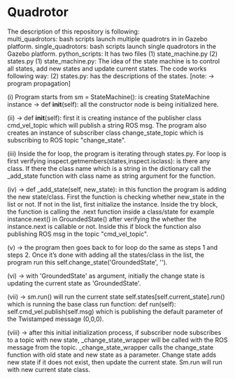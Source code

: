 # Quadrotor
The description of this repository is following:<br /> 
multi_quadrotors: bash scripts launch multiple quadrotrs in in Gazebo platform.
single_quadrotors: bash scripts launch single quadrotors in the Gazebo platform.
python_scripts: It has two files (1) state_machine.py (2) states.py 
(1) state_machine.py: The idea of the state machine is to control all states, add new states and update current states. The code works following way: 
(2) states.py: has the descriptions of the states. 
[note: -> program propagation] 

(i) Program starts from sm = StateMachine(): is creating StateMachine instance ->  def __init__(self): all the constructor node is being initialized here. 

(ii) -> def __init__(self): first it is creating instance of  the publisher class cmd_vel_topic which will publish a string ROS msg. The program also creates an instance of subscriber class change_state_topic which is subscribing to ROS topic "change_state".

(iii) Inside the for loop, the program is iterating through states.py. For loop is first verifying inspect.getmembers(states,inspect.isclass): is there any class. If there the class name which is a string in the dictionary call the _add_state function with class name as string argument for the function. 

(iv) -> def _add_state(self, new_state):  in this function the program is adding the new state/class. First the function is checking whether new_state in the list or not. If not in the list, first initialize the instance. Inside the try block, the function is calling the .next function inside a class/state for example instance.next() in GroundedState() after verifying the whether the instance.next is callable or not. Inside this if block the function also publishing ROS msg in the topic "cmd_vel_topic". 

(v) -> the program then goes back to for loop do the same as steps 1 and steps 2. Once it’s done with adding all the states/class in the list, the program run this self.change_state('GroundedState', ''). 

(vi) -> with 'GroundedState' as argument, initially the change state is updating the current state as 'GroundedState'.

(vii) -> sm.run() will run the current state self.states[self.current_state].run() which is running the base class run function: def run(self):   self.cmd_vel.publish(self.msg) which is publishing the default parameter of the Twistamped message (0,0,0). 

(viii) -> after this initial initialization process, if subscriber node subscribes to a topic with new state, _change_state_wrapper will be called with the ROS message from the topic. _change_state_wrapper  calls the change_state function with old state and new state as a parameter. Change state adds new state if it does not exist, then update the current state. Sm.run will run with new current state class.  

